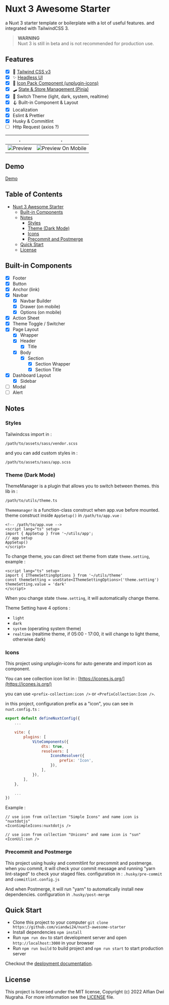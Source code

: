 # Nuxt 3 Awesome Starter
a Nuxt 3 starter template or boilerplate with a lot of useful features. and integrated with TailwindCSS 3.

> **WARNING** \
> Nuxt 3 is still in beta and is not recommended for production use.

## Features
- [x] 💨 [Tailwind CSS v3](https://tailwindcss.com/)
- [x] ✨ [Headless UI](https://headlessui.dev/)
- [x] 🔔 [Icon Pack Component (unplugin-icons)](https://icones.js.org/)
- [x] 🛹 [State & Store Management (Pinia)](https://pinia.vuejs.org/)
- [x] 🌙 Switch Theme (light, dark, system, realtime)
- [x] 🪝 Built-in Component & Layout
- [x] Localization
- [x] Eslint & Prettier
- [x] Husky & Commitlint
- [ ] Http Request (axios ?)

.             |  .
:-------------------------:|:-------------------------:
![Preview](https://github.com/viandwi24/nuxt3-awesome-starter/blob/main/assets/images/preview.png?raw=true) | ![Preview On Mobile](https://github.com/viandwi24/nuxt3-awesome-starter/blob/main/assets/images/preview_mobile.png?raw=true)

## Demo
[Demo](https://nuxt3-awesome-starter.vercel.app/)

## Table of Contents
- [Nuxt 3 Awesome Starter](#nuxt-3-awesome-starter)
  * [Built-in Components](#built-in-components)
  * [Notes](#notes)
    + [Styles](#styles)
    + [Theme (Dark Mode)](#theme--dark-mode-)
    + [Icons](#icons)
    + [Precommit and Postmerge](#precommit-and-postmerge)
  * [Quick Start](#quick-start)
  * [License](#license)


## Built-in Components
- [x] Footer
- [x] Button
- [x] Anchor (link)
- [x] Navbar
  - [x] Navbar Builder
  - [x] Drawer (on mobile)
  - [x] Options (on mobile)
- [x] Action Sheet
- [x] Theme Toggle / Switcher
- [x] Page Layout
  - [x] Wrapper
  - [x] Header
    - [x] Title
  - [x] Body
    - [x] Section
      - [x] Section Wrapper
      - [x] Section Title
- [x] Dashboard Layout
    - [x] Sidebar
- [ ] Modal
- [ ] Alert

## Notes
### Styles
Tailwindcss import in :
```
/path/to/assets/sass/vendor.scss
```
and you can add custom styles in :
```
/path/to/assets/sass/app.scss
```
### Theme (Dark Mode)
ThemeManager is a plugin that allows you to switch between themes. this lib in :
```
/path/to/utils/theme.ts
```
`Thememanager` is a function-class construct when app.vue before mounted. theme construct inside `AppSetup()` in `/path/to/app.vue` :
```vue
<!-- /path/to/app.vue -->
<script lang="ts" setup>
import { AppSetup } from '~/utils/app';
// app setup
AppSetup()
</script>
```
To change theme, you can direct set theme from state `theme.setting`, example :
```vue
<script lang="ts" setup>
import { IThemeSettingOptions } from '~/utils/theme'
const themeSetting = useState<IThemeSettingOptions>('theme.setting')
themeSetting.value = 'dark'
</script>
```
When you change state `theme.setting`, it will automatically change theme.

Theme Setting have 4 options :
- `light`
- `dark`
- `system` (operating system theme)
- `realtime` (realtime theme, if 05:00 - 17:00, it will change to light theme, otherwise dark)
### Icons
This project using unplugin-icons for auto generate and import icon as component.

You can see collection icon list in : [https://icones.js.org/](https://icones.js.org/)

you can use `<prefix-collection:icon />` or `<PrefixCollection:Icon />`.

in this project, configuration prefix as a "icon", you can see in `nuxt.config.ts` :
```js
export default defineNuxtConfig({
    ...

    vite: {
        plugins: [
            ViteComponents({
                dts: true,
                resolvers: [
                    IconsResolver({
                        prefix: 'Icon',
                    }),
                ],
            }),
        ],
    },

    ...
})
```

Example :
```vue
// use icon from collection "Simple Icons" and name icon is "nuxtdotjs"
<IconSimpleIcons:nuxtdotjs />

// use icon from collection "Unicons" and name icon is "sun"
<IconUil:sun />
```
### Precommit and Postmerge
This project using husky and commitlint for precommit and postmerge.
when you commit, it will check your commit message and running "yarn lint-staged" to check your staged files.
configuration in : `.husky/pre-commit` and `commitlint.config.js`

And when Postmerge, it will run "yarn" to automatically install new dependencies.
configuration in `.husky/post-merge`


## Quick Start
* Clone this project to your computer `git clone https://github.com/viandwi24/nuxt3-awesome-starter`
* Install dependencies `npm install`
* Run `npm run dev` to start development server and open `http://localhost:3000` in your browser
* Run `npm run build` to build project and `npm run start` to start production server

Checkout the [deployment documentation](https://v3.nuxtjs.org/docs/deployment).

## License
This project is licensed under the MIT license, Copyright (c) 2022 Alfian Dwi Nugraha. For more information see the [LICENSE](LICENSE.md) file.